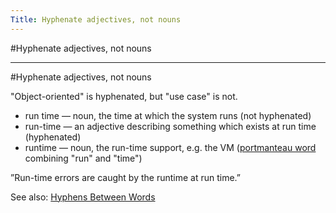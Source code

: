 ```yaml
---
Title: Hyphenate adjectives, not nouns
---
```

#Hyphenate adjectives, not nouns

---
#Hyphenate adjectives, not nouns

"Object-oriented" is hyphenated, but "use case" is not.


- run time &mdash; noun, the time at which the system runs (not hyphenated)
- run-time &mdash; an adjective describing something which exists at run time  (hyphenated)
- runtime &mdash; noun, the run-time support, e.g. the VM ([portmanteau word](https://en.wikipedia.org/wiki/Portmanteau) combining "run" and "time")

”Run-time errors are caught by the runtime at run time.”

See also: [Hyphens Between Words](https://www.grammarbook.com/punctuation/hyphens.asp)
